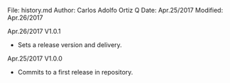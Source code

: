 File:     history.md
Author:   Carlos Adolfo Ortiz Q
Date:     Apr.25/2017
Modified: Apr.26/2017

Apr.26/2017 V1.0.1
- Sets a release version and delivery.

Apr.25/2017 V1.0.0
- Commits to a first release in repository.
